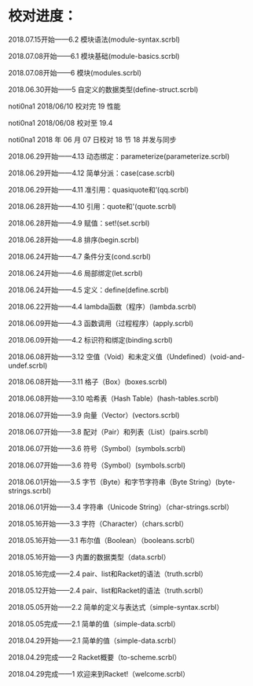 # 校对进度：

2018.07.15开始——6.2 模块语法(module-syntax.scrbl)

2018.07.08开始——6.1 模块基础(module-basics.scrbl)

2018.07.08开始——6 模块(modules.scrbl)

2018.06.30开始——5 自定义的数据类型(define-struct.scrbl)

noti0na1 2018/06/10 校对完 19 性能

noti0na1 2018/06/08 校对至 19.4

noti0na1 2018 年 06 月 07 日校对 18 节 18 并发与同步

2018.06.29开始——4.13 动态绑定：parameterize(parameterize.scrbl)

2018.06.29开始——4.12 简单分派：case(case.scrbl)

2018.06.29开始——4.11 准引用：quasiquote和‘(qq.scrbl)

2018.06.28开始——4.10 引用：quote和'(quote.scrbl)

2018.06.28开始——4.9 赋值：set!(set.scrbl)

2018.06.28开始——4.8 排序(begin.scrbl)

2018.06.24开始——4.7 条件分支(cond.scrbl)

2018.06.24开始——4.6 局部绑定(let.scrbl)

2018.06.24开始——4.5 定义：define(define.scrbl)

2018.06.22开始——4.4 lambda函数（程序）(lambda.scrbl)

2018.06.09开始——4.3 函数调用（过程程序）(apply.scrbl)

2018.06.09开始——4.2 标识符和绑定(binding.scrbl)

2018.06.08开始——3.12 空值（Void）和未定义值（Undefined）(void-and-undef.scrbl)

2018.06.08开始——3.11 格子（Box）(boxes.scrbl)

2018.06.08开始——3.10 哈希表（Hash Table）(hash-tables.scrbl)

2018.06.07开始——3.9 向量（Vector）(vectors.scrbl)

2018.06.07开始——3.8 配对（Pair）和列表（List）(pairs.scrbl)

2018.06.07开始——3.6 符号（Symbol）(symbols.scrbl)

2018.06.07开始——3.6 符号（Symbol）(symbols.scrbl)

2018.06.01开始——3.5 字节（Byte）和字节字符串（Byte String）(byte-strings.scrbl)

2018.06.01开始——3.4 字符串（Unicode String）（char-strings.scrbl）

2018.05.16开始——3.3 字符（Character）（chars.scrbl）

2018.05.16开始——3.1 布尔值（Boolean）（booleans.scrbl）

2018.05.16开始——3 内置的数据类型（data.scrbl）

2018.05.16完成——2.4 pair、list和Racket的语法（truth.scrbl）

2018.05.12开始——2.4 pair、list和Racket的语法（truth.scrbl）

2018.05.05开始——2.2 简单的定义与表达式（simple-syntax.scrbl）

2018.05.05完成——2.1 简单的值（simple-data.scrbl）

2018.04.29开始——2.1 简单的值（simple-data.scrbl）

2018.04.29完成——2 Racket概要（to-scheme.scrbl）

2018.04.29完成——1 欢迎来到Racket!（welcome.scrbl）
